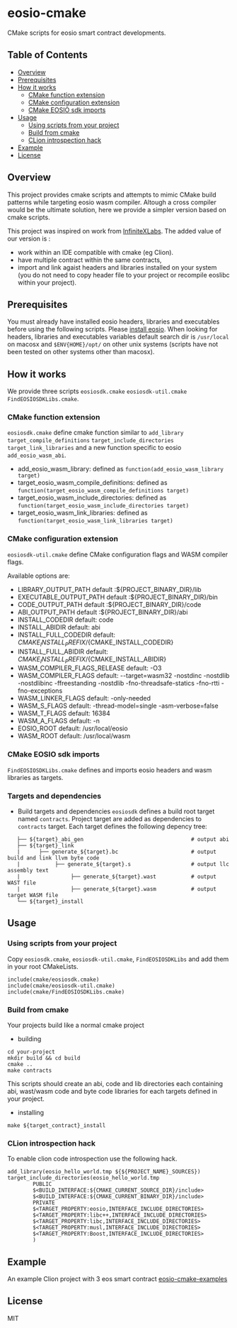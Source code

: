 # eosio-cmake

CMake scripts for eosio smart contract developments.

## Table of Contents

- [Overview](#overview)
- [Prerequisites](#Prerequisites)
- [How it works](#how-it-works)
  - [CMake function extension](#cmake-function-extension)
  - [CMake configuration extension](#cmake-configuration-extension)
  - [CMake EOSIO sdk imports](#cmake-eosio-sdk-imports)
- [Usage](#usage)
  - [Using scripts from your project](#using-scripts-from-your-project)
  - [Build from cmake](#build-from-cmake)
  - [CLion introspection hack](#clion-introspection-hack)
- [Example](#example)
- [License](#license)

## Overview

This project provides cmake scripts and attempts to mimic CMake build patterns while targeting eosio wasm compiler. Altough a cross compiler would be the ultimate solution, here we provide a simpler version based on cmake scripts.

This project was inspired on work from [InfiniteXLabs](https://github.com/infiniteXLabs/default-template). The added value of our version is :
 - work within an IDE compatible with cmake (eg Clion).
 - have multiple contract within the same contracts, 
 - import and link agaist headers and libraries installed on your system (you do not need to copy header file to your project or recompile eoslibc within your project).

## Prerequisites

You must already have installed eosio headers, libraries and executables before using the following scripts. Please [install eosio](https://developers.eos.io). When looking for headers, libraries and executables variables default search dir is `/usr/local` on macosx and `$ENV{HOME}/opt/` on other unix systems (scripts have not been tested on other systems other than macosx).

## How it works

We provide three scripts `eosiosdk.cmake` `eosiosdk-util.cmake` `FindEOSIOSDKLibs.cmake`.

### CMake function extension

`eosiosdk.cmake` define cmake function similar to `add_library` `target_compile_definitions` `target_include_directories` `target_link_libraries` 
and a new function specific to eosio `add_eosio_wasm_abi`.

 - add_eosio_wasm_library: defined as `function(add_eosio_wasm_library target)`
 - target_eosio_wasm_compile_definitions: defined as `function(target_eosio_wasm_compile_definitions target)`
 - target_eosio_wasm_include_directories: defined as `function(target_eosio_wasm_include_directories target)`
 - target_eosio_wasm_link_libraries: defined as `function(target_eosio_wasm_link_libraries target)`
 
### CMake configuration extension
`eosiosdk-util.cmake` define CMake configuration flags and WASM compiler flags.

Available options are:
- LIBRARY_OUTPUT_PATH default :${PROJECT_BINARY_DIR}/lib
- EXECUTABLE_OUTPUT_PATH default :${PROJECT_BINARY_DIR}/bin
- CODE_OUTPUT_PATH default :${PROJECT_BINARY_DIR}/code
- ABI_OUTPUT_PATH default :${PROJECT_BINARY_DIR}/abi
- INSTALL_CODEDIR default: code
- INSTALL_ABIDIR default: abi
- INSTALL_FULL_CODEDIR default: ${CMAKE_INSTALL_PREFIX}/${CMAKE_INSTALL_CODEDIR}
- INSTALL_FULL_ABIDIR default: ${CMAKE_INSTALL_PREFIX}/${CMAKE_INSTALL_ABIDIR}
- WASM_COMPILER_FLAGS_RELEASE default: -O3
- WASM_COMPILER_FLAGS default: --target=wasm32 -nostdinc -nostdlib -nostdlibinc -ffreestanding -nostdlib -fno-threadsafe-statics -fno-rtti -fno-exceptions
- WASM_LINKER_FLAGS default: -only-needed
- WASM_S_FLAGS default: -thread-model=single -asm-verbose=false
- WASM_T_FLAGS default: 16384
- WASM_A_FLAGS default: -n
- EOSIO_ROOT default: /usr/local/eosio
- WASM_ROOT default: /usr/local/wasm

### CMake EOSIO sdk imports
`FindEOSIOSDKLibs.cmake` defines and imports eosio headers and wasm libraries as targets.

### Targets and dependencies
- Build targets and dependencies
`eosiosdk` defines a build root target named `contracts`. Project target are added as dependencies to `contracts` target.
Each target defines the following depency tree:
 ```${target}
    ├── ${target}_abi_gen                                  # output abi
    ├── ${target}_link                                  
    |      ├── generate_${target}.bc                       # output build and link llvm byte code
    |           ├── generate_${target}.s                   # output llc assembly text
    |                ├── generate_${target}.wast           # output WAST file
    |                ├── generate_${target}.wasm           # output target WASM file
    └── ${target}_install 
```

## Usage

### Using scripts from your project
Copy `eosiosdk.cmake`, `eosiosdk-util.cmake`, `FindEOSIOSDKLibs` and add them in your root CMakeLists.

```
include(cmake/eosiosdk.cmake)
include(cmake/eosiosdk-util.cmake)
include(cmake/FindEOSIOSDKLibs.cmake)
```
### Build from cmake

Your projects build like a normal cmake project
- building
```
cd your-project
mkdir build && cd build
cmake ..
make contracts
```

This scripts should create an abi, code and lib directories each containing abi, wast/wasm code and byte code libraries for each targets defined in your project.

- installing
```
make ${target_contract}_install 
```

### CLion introspection hack

To enable clion code introspection use the following hack.

```
add_library(eosio_hello_world.tmp ${${PROJECT_NAME}_SOURCES})
target_include_directories(eosio_hello_world.tmp
        PUBLIC
        $<BUILD_INTERFACE:${CMAKE_CURRENT_SOURCE_DIR}/include>
        $<BUILD_INTERFACE:${CMAKE_CURRENT_BINARY_DIR}/include>
        PRIVATE
        $<TARGET_PROPERTY:eosio,INTERFACE_INCLUDE_DIRECTORIES>
        $<TARGET_PROPERTY:libc++,INTERFACE_INCLUDE_DIRECTORIES>
        $<TARGET_PROPERTY:libc,INTERFACE_INCLUDE_DIRECTORIES>
        $<TARGET_PROPERTY:musl,INTERFACE_INCLUDE_DIRECTORIES>
        $<TARGET_PROPERTY:Boost,INTERFACE_INCLUDE_DIRECTORIES>
        )
```
## Example 

An example Clion project with 3 eos smart contract [eosio-cmake-examples](https://github.com/awalga/eosio-cmake-examples/)

## License

MIT
